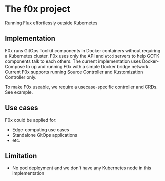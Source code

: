 # The f0x project
Running Flux effortlessly outside Kubernetes

## Implementation

F0x runs GitOps Toolkit components in Docker containers without requiring a Kubernetes cluster. F0x uses only the API and `etcd` servers to help GOTK components talk to each others. The current implementation uses Docker-Compose to up and running F0x with a simple Docker bridge network. Current F0x supports running Source Controller and Kustomization Controller only.

To make F0x useable, we require a usecase-specific controller and CRDs. See example.

## Use cases

F0x could be applied for:

  - Edge-computing use cases
  - Standalone GitOps applications
  - etc.

## Limitation

  - No pod deployment and we don't have any Kubernetes node in this implementation
